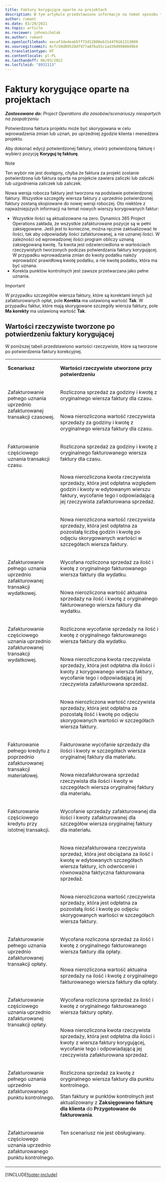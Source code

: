 ```yaml
---
title: Faktury korygujące oparte na projektach
description: W tym artykule przedstawiono informacje na temat sposobu tworzenia i potwierdzania faktur opartych na projekcie w aplikacji Project Operations.
author: rumant
ms.date: 03/29/2021
ms.topic: article
ms.reviewer: johnmichalak
ms.author: rumant
ms.openlocfilehash: eecaf3dedeab5ff72d12808eb3144f9161313009
ms.sourcegitcommit: 6cfc50d89528df977a8f6a55c1ad39d99800d9b4
ms.translationtype: HT
ms.contentlocale: pl-PL
ms.lasthandoff: 06/03/2022
ms.locfileid: "8931113"
---
```

# <a name="corrective-project-based-invoices"></a>Faktury korygujące oparte na projektach

_**Zastosowane do:** Project Operations dla zasobów/scenariuszy nieopartych na zaopatrzeniu_

Potwierdzona faktura projektu może być skorygowana w celu wprowadzenia zmian lub uznań, po uprzedniej zgodzie klienta i menedżera projektu.

Aby dokonać edycji potwierdzonej faktury, otwórz potwierdzoną fakturę i wybierz pozycję **Koryguj tę fakturę**. 

> [!NOTE]
> Ten wybór nie jest dostępny, chyba że faktura za projekt zostanie potwierdzona lub faktura oparta na projekcie zawiera zaliczki lub zaliczki lub uzgodnienia zaliczek lub zaliczek.

Nowa wersja robocza faktury jest tworzona na podstawie potwierdzonej faktury. Wszystkie szczegóły wiersza faktury z uprzednio potwierdzonej faktury zostaną skopiowane do nowej wersji roboczej. Oto niektóre z najważniejszych informacji na temat nowych wierszy korygowanych faktur:

- Wszystkie ilości są aktualizowane na zero. Dynamics 365 Project Operations zakłada, że wszystkie zafakturowane pozycje są w pełni zaksięgowane. Jeśli jest to konieczne, można ręcznie zaktualizować te ilości, tak aby odpowiadały ilości zafakturowanej, a nie uznanej ilości. W zależności od wprowadzonej ilości program obliczy uznaną zaksięgowaną kwotę. Ta kwota jest odzwierciedlona w wartościach rzeczywistych tworzonych podczas potwierdzania faktury korygującej. W przypadku wprowadzania zmian do kwoty podatku należy wprowadzić prawidłową kwotę podatku, a nie kwotę podatku, która ma być uznana.
- Korekta punktów kontrolnych jest zawsze przetwarzana jako pełne uznania.


> [!IMPORTANT]
> W przypadku szczegółów wiersza faktury, które są korektami innych już zafakturowanych opłat, pole **Korekta** ma ustawioną wartość **Tak**. W przypadku faktur, które mają skorygowane szczegóły wiersza faktury, pole **Ma korekty** ma ustawioną wartość **Tak**.

## <a name="actuals-created-when-a-corrective-invoice-is-confirmed"></a>Wartości rzeczywiste tworzone po potwierdzeniu faktury korygującej

W poniższej tabeli przedstawiono wartości rzeczywiste, które są tworzone po potwierdzenia faktury korekcyjnej.

<table border="0" cellspacing="0" cellpadding="0">
    <tbody>
        <tr>
            <td width="216" valign="top">
                <p>
                    <strong>Scenariusz</strong>
                </p>
            </td>
            <td width="808" valign="top">
                <p>
                    <strong>Wartości rzeczywiste utworzone przy potwierdzeniu</strong>
                </p>
            </td>
        </tr>
        <tr>
            <td width="216" rowspan="2" valign="top">
                <p>
Zafakturowanie pełnego uznania uprzednio zafakturowanej transakcji czasowej.
                </p>
            </td>
            <td width="408" valign="top">
                <p>
Rozliczona sprzedaż za godziny i kwotę z oryginalnego wiersza faktury dla czasu.
                </p>
            </td>
        </tr>
        <tr>
            <td width="408" valign="top">
                <p>
Nowa nierozliczona wartość rzeczywista sprzedaży za godziny i kwotę z oryginalnego wiersza faktury dla czasu.
                </p>
            </td>
        </tr>
        <tr>
            <td width="216" rowspan="3" valign="top">
                <p>
Fakturowanie częściowego uznania transakcji czasu.
                </p>
            </td>
            <td width="408" valign="top">
                <p>
Rozliczona sprzedaż za godziny i kwotę z oryginalnego fakturowanego wiersza faktury dla czasu.
                </p>
            </td>
        </tr>
        <tr>
            <td width="408" valign="top">
                <p>
Nowa nierozliczona kwota rzeczywista sprzedaży, która jest odpłatna względem godzin i kwoty w edytowanym wierszu faktury, wycofanie tego i odpowiadającą jej rzeczywista zafakturowana sprzedaż.
                </p>
            </td>
        </tr>
        <tr>
            <td width="408" valign="top">
                <p>
Nowa nierozliczona wartość rzeczywista sprzedaży, która jest odpłatna za pozostałą liczbę godzin i kwotę po odjęciu skorygowanych wartości w szczegółach wiersza faktury.
                </p>
            </td>
        </tr>
        <tr>
            <td width="216" rowspan="2" valign="top">
                <p>
Zafakturowanie pełnego uznania uprzednio zafakturowanej transakcji wydatkowej.
                </p>
            </td>
            <td width="408" valign="top">
                <p>
Wycofana rozliczona sprzedaż za ilość i kwotę z oryginalnego fakturowanego wiersza faktury dla wydatku.
                </p>
            </td>
        </tr>
        <tr>
            <td width="408" valign="top">
                <p>
Nowa nierozliczona wartość aktualna sprzedaży na ilość i kwotę z oryginalnego fakturowanego wiersza faktury dla wydatku.
                </p>
            </td>
        </tr>
        <tr>
            <td width="216" rowspan="3" valign="top">
                <p>
Zafakturowanie częściowego uznania uprzednio zafakturowanej transakcji wydatkowej.
                </p>
            </td>
            <td width="408" valign="top">
                <p>
Rozliczone wycofanie sprzedaży na ilość i kwotę z oryginalnego fakturowanego wiersza faktury dla wydatku.
                </p>
            </td>
        </tr>
        <tr>
            <td width="408" valign="top">
                <p>
Nowa nierozliczona kwota rzeczywista sprzedaży, która jest odpłatna dla ilości i kwoty z korygowanego wiersza faktury, wycofanie tego i odpowiadającą jej rzeczywista zafakturowana sprzedaż.
                </p>
            </td>
        </tr>
        <tr>
            <td width="408" valign="top">
                <p>
Nowa nierozliczona wartość rzeczywista sprzedaży, która jest odpłatna za pozostałą ilość i kwotę po odjęciu skorygowanych wartości w szczegółach wiersza faktury.
                </p>
            </td>
        </tr>
                <tr>
            <td width="216" rowspan="2" valign="top">
                <p>
Fakturowanie pełnego kredytu z poprzednio zafakturowanej transakcji materiałowej.
                </p>
            </td>
            <td width="408" valign="top">
                <p>
Fakturowane wycofanie sprzedaży dla ilości i kwoty w szczegółach wiersza oryginalnej faktury dla materiału.
                </p>
            </td>
        </tr>
        <tr>
            <td width="408" valign="top">
                <p>
Nowa niezafakturowana sprzedaż rzeczywista dla ilości i kwoty w szczegółach wiersza oryginalnej faktury dla materiału.
                </p>
            </td>
        </tr>
        <tr>
            <td width="216" rowspan="3" valign="top">
                <p>
Fakturowanie częściowego kredytu przy istotnej transakcji.
                </p>
            </td>
            <td width="408" valign="top">
                <p>
Wycofanie sprzedaży zafakturowanej dla ilości i kwoty zafakturowanej dla szczegółów wiersza oryginalnej faktury dla materiału.
                </p>
            </td>
        </tr>
        <tr>
            <td width="408" valign="top">
                <p>
Nowa niezafakturowana rzeczywista sprzedaż, która jest obciążana za ilość i kwotę w edytowanych szczegółach wiersza faktury, ich odwrócenie i równoważna faktyczna fakturowana sprzedaż.
                </p>
            </td>
        </tr>
        <tr>
            <td width="408" valign="top">
                <p>
Nowa nierozliczona wartość rzeczywista sprzedaży, która jest odpłatna za pozostałą ilość i kwotę po odjęciu skorygowanych wartości w szczegółach wiersza faktury.
                </p>
            </td>
        </tr>
        <tr>
            <td width="216" rowspan="2" valign="top">
                <p>
Zafakturowanie pełnego uznania uprzednio zafakturowanej transakcji opłaty.
                </p>
            </td>
            <td width="408" valign="top">
                <p>
Wycofana rozliczona sprzedaż za ilość i kwotę z oryginalnego fakturowanego wiersza faktury dla opłaty.
                </p>
            </td>
        </tr>
        <tr>
            <td width="408" valign="top">
                <p>
Nowa nierozliczona wartość aktualna sprzedaży na ilość i kwotę z oryginalnego fakturowanego wiersza faktury dla opłaty.
                </p>
            </td>
        </tr>
        <tr>
            <td width="216" rowspan="2" valign="top">
                <p>
Zafakturowanie częściowego uznania uprzednio zafakturowanej transakcji opłaty.
                </p>
            </td>
            <td width="408" valign="top">
                <p>
Wycofana rozliczona sprzedaż za ilość i kwotę z oryginalnego fakturowanego wiersza faktury opłaty.
                </p>
            </td>
        </tr>
        <tr>
            <td width="408" valign="top">
                <p>
Nowa nierozliczona kwota rzeczywista sprzedaży, która jest odpłatna dla ilości i kwoty z wiersza faktury korygującej, wycofanie tego i odpowiadającą jej rzeczywista zafakturowana sprzedaż.
                </p>
            </td>
        </tr>
        <tr>
            <td width="216" valign="top">
                <p>
Zafakturowanie pełnego uznania uprzednio zafakturowanego punktu kontrolnego.
                </p>
            </td>
            <td width="408" valign="top">
                <p>
Rozliczona sprzedaż za kwotę z oryginalnego wiersza faktury dla punktu kontrolnego.
                </p>
                <p>
Stan faktury w punktów kontrolnych jest aktualizowany z <b>Zaksięgowano fakturę dla klienta</b> do <b>Przygotowane do fakturowania</b>.
                </p>
            </td>
        </tr>
        <tr>
            <td width="216" valign="top">
                <p>
Zafakturowanie częściowego uznania uprzednio zafakturowanego punktu kontrolnego.
                </p>
            </td>
            <td width="408" valign="top">
                <p>
Ten scenariusz nie jest obsługiwany.
                </p>
            </td>
        </tr>       
    </tbody>
</table>


[!INCLUDE[footer-include](../includes/footer-banner.md)]
